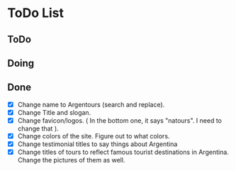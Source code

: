 # ToDo List

## ToDo

## Doing

## Done

- [X] Change name to Argentours (search and replace).
- [X] Change Title and slogan.
- [X] Change favicon/logos. ( In the bottom one, it says "natours". I need to
      change that ).
- [X] Change colors of the site. Figure out to what colors.
- [X] Change testimonial titles to say things about Argentina
- [X] Change titles of tours to reflect famous tourist destinations in Argentina. Change the pictures of them as well.
